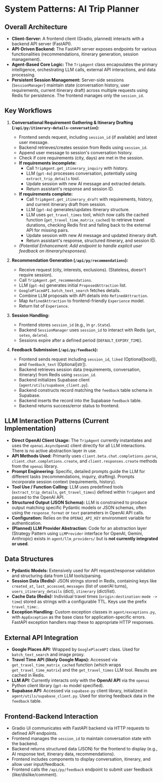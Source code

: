 # System Patterns: AI Trip Planner

## Overall Architecture

*   **Client-Server:** A frontend client (Gradio, planned) interacts with a backend API server (FastAPI).
*   **API-Driven Backend:** The FastAPI server exposes endpoints for various functionalities (recommendations, itinerary generation, session management).
*   **Agent-Based Core Logic:** The `TripAgent` class encapsulates the primary intelligence, orchestrating LLM calls, external API interactions, and data processing.
*   **Persistent Session Management:** Server-side sessions (`SessionManager`) maintain state (conversation history, user requirements, current itinerary draft) across multiple requests using Redis for persistence. The frontend manages only the `session_id`.

## Key Workflows

1.  **Conversational Requirement Gathering & Itinerary Drafting (`/api/py/itinerary-details-conversation`):**
    *   Frontend sends request, including `session_id` (if available) and latest user message.
    *   Backend retrieves/creates session from Redis using `session_id`.
    *   Append user message to session's conversation history.
    *   Check if core requirements (city, days) are met in the session.
    *   **If requirements incomplete:**
        *   Call `TripAgent.get_itinerary_inquiry` with history.
        *   LLM (`gpt-4o`) processes conversation, potentially using `extract_trip_details` tool.
        *   Update session with new AI message and extracted details.
        *   Return assistant's response and session ID.
    *   **If requirements complete:**
        *   Call `TripAgent.get_itinerary_draft` with requirements, history, and current itinerary draft from session.
        *   LLM (`gpt-4o`) generates/updates itinerary structure.
        *   LLM uses `get_travel_times` tool, which now calls the cached function (`get_travel_time_matrix_cached`) to retrieve travel durations, checking Redis first and falling back to the external API for missing pairs.
        *   Update session with new AI message and updated itinerary draft.
        *   Return assistant's response, structured itinerary, and session ID.
    *   *(Potential Enhancement: Add endpoint to handle explicit user feedback on itinerary/responses).*

2.  **Recommendation Generation (`/api/py/recommendations`):**
    *   Receive request (city, interests, exclusions). (Stateless, doesn't require session).
    *   Call `TripAgent.get_recommendations`.
    *   LLM (`gpt-4o`) generates initial `ProposedAttraction` list.
    *   `GooglePlaceAPI.batch_text_search` fetches details.
    *   Combine LLM proposals with API details into `RefinedAttraction`.
    *   Map `RefinedAttraction` to frontend-friendly `Experience` model.
    *   Return list of `Experience`.

3.  **Session Handling:**
    *   Frontend stores `session_id` (e.g., in `gr.State`).
    *   Backend `SessionManager` uses `session_id` to interact with Redis (`get`, `setex`, `delete`).
    *   Sessions expire after a defined period (`DEFAULT_EXPIRY_TIME`).

4.  **Feedback Submission (`/api/py/feedback`):**
    *   Frontend sends request including `session_id`, `liked` (Optional[bool]), and `feedback_text` (Optional[str]).
    *   Backend retrieves session data (requirements, conversation, itinerary) from Redis using `session_id`.
    *   Backend initializes Supabase client (`agent/utils/supabase_client.py`).
    *   Backend constructs record matching the `feedback` table schema in Supabase.
    *   Backend inserts the record into the Supabase `feedback` table.
    *   Backend returns success/error status to frontend.

## LLM Interaction Patterns (Current Implementation)

*   **Direct OpenAI Client Usage:** The `TripAgent` currently instantiates and uses the `openai.AsyncOpenAI` client directly for all LLM interactions. There is no active abstraction layer in use.
*   **API Methods Used:** Primarily uses `client.beta.chat.completions.parse`, `client.chat.completions.create`, and `client.responses.create` methods from the `openai` library.
*   **Prompt Engineering:** Specific, detailed prompts guide the LLM for different tasks (recommendations, inquiry, drafting). Prompts incorporate session context (requirements, history).
*   **Tool Use / Function Calling:** LLM uses predefined tools (`extract_trip_details`, `get_travel_times`) defined within `TripAgent` and passed to the OpenAI API.
*   **Structured Output (JSON Schema):** LLM is constrained to produce output matching specific Pydantic models or JSON schemas, often using the `response_format` or `text` parameters in OpenAI API calls.
*   **Configuration:** Relies on the `OPENAI_API_KEY` environment variable for authentication.
*   **(Planned) LLM Provider Abstraction:** Code for an abstraction layer (Strategy Pattern using `LLMProvider` interface for OpenAI, Gemini, Anthropic) exists in `agent/llm_providers/` but is **not currently integrated or used**.

## Data Structures

*   **Pydantic Models:** Extensively used for API request/response validation and structuring data from LLM tools/parsing.
*   **Session Data (Redis):** JSON strings stored in Redis, containing keys like `created_at`, `last_accessed`, `messages` (list of user/AI turns), `users_itinerary_details` (dict), `itinerary` (dict/list).
*   **Cache Data (Redis):** Individual travel times (`origin:destination:mode -> time`) stored as strings with a configurable TTL. Keys use the prefix `travel_time:`.
*   **Exception Handling:** Custom exception classes in `agent/exceptions.py`, with `AppException` as the base class for application-specific errors. FastAPI exception handlers map these to appropriate HTTP responses.

## External API Integration

*   **Google Places API:** Wrapped by `GooglePlaceAPI` class. Used for `batch_text_search` and image proxy.
*   **Travel Time API (likely Google Maps):** Accessed via `get_travel_time_matrix_cached` function (which wraps `get_travel_time_matrix`) and the `get_travel_times` LLM tool. Results are cached in Redis.
*   **LLM API:** Currently interacts only with the **OpenAI API** via the `openai` Python client library (`gpt-4o` model specified).
*   **Supabase API:** Accessed via `supabase-py` client library, initialized in `agent/utils/supabase_client.py`. Used for storing feedback data in the `feedback` table.

## Frontend-Backend Interaction

*   Gradio UI communicates with FastAPI backend via HTTP requests to defined API endpoints.
*   Frontend manages the `session_id` to maintain conversation state with the backend.
*   Backend returns structured data (JSON) for the frontend to display (e.g., AI response text, itinerary data, recommendations).
*   Frontend includes components to display conversation, itinerary, and allow user input/feedback.
*   Frontend calls the `/api/py/feedback` endpoint to submit user feedback (like/dislike/comment).

